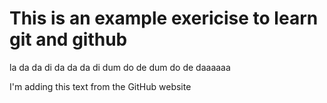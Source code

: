 # This is an example exericise to learn git and github

la da da di da da da di dum do de dum do de daaaaaa

I'm adding this text from the GitHub website
